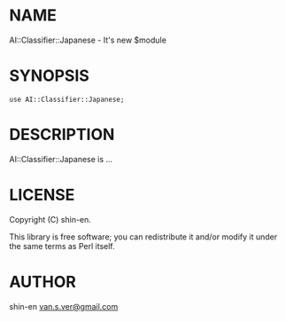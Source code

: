 # NAME

AI::Classifier::Japanese - It's new $module

# SYNOPSIS

    use AI::Classifier::Japanese;

# DESCRIPTION

AI::Classifier::Japanese is ...

# LICENSE

Copyright (C) shin-en.

This library is free software; you can redistribute it and/or modify
it under the same terms as Perl itself.

# AUTHOR

shin-en <van.s.ver@gmail.com>
